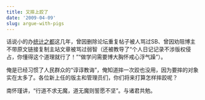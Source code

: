 ```yaml
---
title: 又摔上跤了
date: '2009-04-09'
slug: argue-with-pigs
---
```


话说小的办[统计之都](http://cos.name)这几年，曾因删除论坛重复帖子被人骂过SB、曾因劝阻博主不带原文链接复制主站文章被骂过弱智（还被教导了“个人日记记录不涉版权侵占，你懂得这个道理就行了！”“做学问需要博大胸怀戒心浮气躁”）。

俺是已经习惯了人民群众的“谆谆教诲”，俺知道摔一次跤也没用，因为要摔的对象实在太多了。各位新上任的版主和管理员们，你们将来打算怎样摔跤呢？

南怀瑾讲，“行道不求无魔，道无魔则誓愿不坚”。与诸君共勉。
